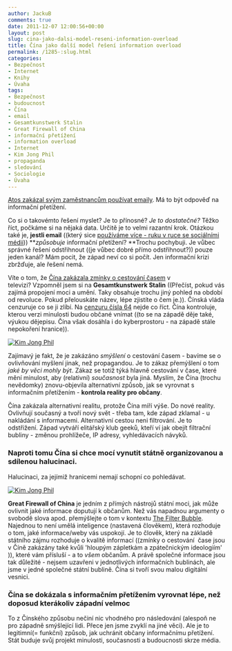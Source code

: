 ```yaml
---
author: JackuB
comments: true
date: 2011-12-07 12:00:56+00:00
layout: post
slug: cina-jako-dalsi-model-reseni-information-overload
title: Čína jako další model řešení information overload
permalink: /1285-:slug.html
categories:
- Bezpečnost
- Internet
- Knihy
- Úvaha
tags:
- Bezpečnost
- budoucnost
- Čína
- email
- Gesamtkunstwerk Stalin
- Great Firewall of China
- informační přetížení
- information overload
- Internet
- Kim Jong Phil
- propaganda
- sledování
- Sociologie
- Úvaha
---
```


[Atos zakázal svým zaměstnancům používat emaily](http://www.bbc.co.uk/news/technology-16055310). Má to být odpověď na informační přetížení.

Co si o takovémto řešení myslet? Je to přínosné? _Je to dostatečné?_ Těžko říct, počkáme si na nějaká data. Určitě je to velmi razantní krok. Otázkou také je, **jestli email** ((který sice [používáme více - ruku v ruce se sociálními médii](http://blog.nielsen.com/nielsenwire/online_mobile/is-social-media-impacting-how-much-we-email/))) **_způsobuje_ informační přetížení? **Trochu pochybuji. Je vůbec správné řešení odstřihnout ((je vůbec dobré přímo odstřihnout?)) pouze jeden kanál? Mám pocit, že západ neví co si počít. Jen informační krizi zbržďuje, ale řešení nemá.

Víte o tom, že [Čína zakázala zmínky o cestování časem](http://artsbeat.blogs.nytimes.com/2011/04/12/making-tv-safer-chinese-censors-crack-down-on-time-travel/) v televizi? Vzpomněl jsem si na **Gesamtkunstwerk Stalin** ((Přečíst, pokud vás zajímá propojení moci a umění. Taky obsahuje trochu jiný pohled na období od revoluce. Pokud přelouskáte název, lépe zjistíte o čem je.)). Čínská vláda cenzuruje co se ji zlíbí. Na [cenzuru čísla 64](http://groups.google.com/group/nodejs/browse_thread/thread/8803e5fbe28984af?hl=en%3Fhl%3Den) nejde co říct. Čína kontroluje, kterou verzi minulosti budou občané vnímat ((to se na západě děje také, výukou dějepisu. Čína však dosáhla i do kyberprostoru - na západě stále nepokoření hranice)).

[![Kim Jong Phil](http://jedenbod.cz/wp-content/uploads/2011/12/picture71-570x661.jpg)](http://kimjongphil.com)

Zajímavý je fakt, že je zakázáno _smýšlení_ o cestování časem - bavíme se o ovlivňování myšlení jinak, než propagandou. Je to zákaz přemýšlení o tom _jaké by věci mohly být_. Zákaz se totiž týká hlavně cestování v čase, které mění minulost, aby (relativní) _současnost_ byla jiná. Myslím, že Čína (trochu nevědomky) znovu-objevila alternativní způsob, jak se vyrovnat s informačním přetížením - **kontrola reality pro občany**.

Čína zakázala alternativní realitu, protože Čína míří výše. Do nové reality. Ovlivňují současný a tvoří nový svět - třeba tam, kde západ zklamal - u nakládání s informacemi. Alternativní cestou neni filtrování. Je to odstřižení. Západ vytváří elitářský klub geeků, kteří ví jak obejít filtrační bubliny - změnou prohlížeče, IP adresy, vyhledávacích návyků.


### Naproti tomu Čína si chce mocí vynutit státně organizovanou a sdílenou halucinaci.


Halucinaci, za jejímiž hranicemi nemají schopní co pohledávat.

[![Kim Jong Phil](http://jedenbod.cz/wp-content/uploads/2011/12/picture61-570x375.jpg)](http://kimjongphil.com/)

**Great Firewall of China** je jedním z přímých nástrojů státní moci, jak může ovlivnit jaké informace doputují k občanům. Než vás napadnou argumenty o svobodě slova apod. přemýšlejte o tom v kontextu [The Filter Bubble](http://www.thefilterbubble.com/). Najednou to není umělá inteligence (nastavená člověkem), která rozhoduje o tom, jaké informace/weby vás uspokojí. Je to člověk, který na základě státního zájmu rozhoduje o kvalitě informací ((zmínky o cestování  čase jsou v Číně zakázány také kvůli 'hloupým zápletkám a zpátečnickým ideologiím' )), které vám přísluší - a to _všem_ občanům. A právě společné informace jsou tak důležité - nejsem uzavřeni v jednotlivých informačních bublinách, ale jsme v jedné společné státní bublině. Čína si tvoří svou malou digitální vesnici.


### Čína se dokázala s informačním přetížením vyrovnat lépe, než doposud kterákoliv západní velmoc


To z Čínského způsobu nečiní nic vhodného pro následování (alespoň ne pro západně smýšlející lidi. Přece jen jsme zvyklí na jiné věci). Ale je to legitimní(= funkční) způsob, jak uchránit občany informačnímu přetížení. Stát buduje svůj projekt minulosti, současnosti a budoucnosti skrze média.
